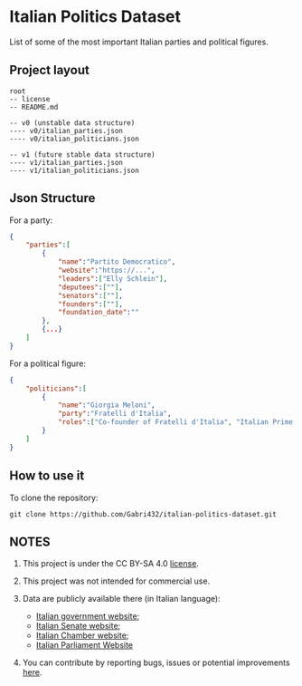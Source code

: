 # Italian Politics Dataset
List of some of the most important Italian parties and political figures.

## Project layout
```
root
-- license
-- README.md

-- v0 (unstable data structure)
---- v0/italian_parties.json
---- v0/italian_politicians.json

-- v1 (future stable data structure)
---- v1/italian_parties.json
---- v1/italian_politicians.json
```

## Json Structure
For a party:
```json
{
    "parties":[
        {
            "name":"Partito Democratico",
            "website":"https://...",
            "leaders":["Elly Schlein"],
            "deputees":[""],
            "senators":[""],
            "founders":[""],
            "foundation_date":""
        },
        {...}
    ]
}
```

For a political figure:
```json
{
    "politicians":[
        {
            "name":"Giorgia Meloni",
            "party":"Fratelli d'Italia",
            "roles":["Co-founder of Fratelli d'Italia", "Italian Prime Minister"]
        }
    ]
}
```

## How to use it

To clone the repository:
```
git clone https://github.com/Gabri432/italian-politics-dataset.git
```


## NOTES
1. This project is under the CC BY-SA 4.0 [license](https://github.com/Gabri432/italian-politics-dataset?tab=CC-BY-SA-4.0-1-ov-file).

2. This project was not intended for commercial use.

3. Data are publicly available there (in Italian language): 
    - [Italian government website](https://www.governo.it/it/);
    - [Italian Senate website](https://www.senato.it/home);
    - [Italian Chamber website](https://www.camera.it/);
    - [Italian Parliament Website](https://www.parlamento.it/)

4. You can contribute by reporting bugs, issues or potential improvements [here](https://github.com/Gabri432/italian-politics-dataset/issues/new).
